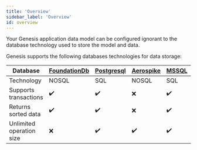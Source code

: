 ```yaml
---
title: 'Overview'
sidebar_label: 'Overview'
id: overview
---
```


Your Genesis application data model can be configured ignorant to the database technology used to store the model and data.

Genesis supports the following databases technologies for data storage:

| Database | [FoundationDb](/database/database-technology/foundationdb/) | [Postgresql](/database/database-technology/sql/) | [Aerospike](/database/database-technology/aerospike/) | [MSSQL](/database/database-technology/sql/) | [Oracle](/database/database-technology/sql/) |
| --- | --- | --- | --- | --- | --- |
| Technology | NOSQL | SQL | NOSQL | SQL | SQL |
| Supports transactions | ✔️ | ✔️ | ❌ | ✔️ | ✔️ |
| Returns sorted data | ✔️ | ✔️ | ❌ | ✔️ | ✔️ |
| Unlimited operation size | ❌ | ✔️ | ✔️ | ✔️ | ✔️ |

